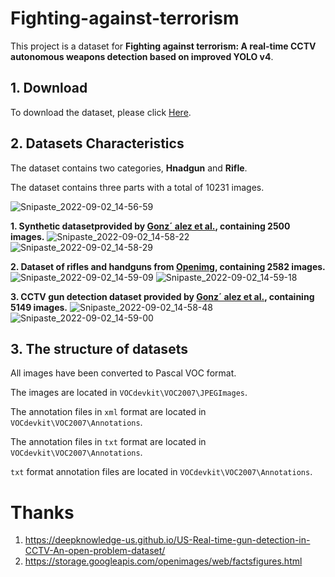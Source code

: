 # Fighting-against-terrorism

This project is a dataset for **Fighting against terrorism: A real-time CCTV autonomous weapons detection based on improved YOLO v4**.

## 1. Download

To download the dataset, please click [Here](https://drive.google.com/drive/folders/1GzEdDEZPZSJz6HRlvysiyRyUmW1XX9yi?usp=sharing).

## 2. Datasets Characteristics

The dataset contains two categories, **Hnadgun** and **Rifle**.

The dataset contains three parts with a total of 10231 images.

 ![Snipaste_2022-09-02_14-56-59](https://user-images.githubusercontent.com/51520993/188077222-f9bb0717-a823-4be4-b458-d1a2510c8764.png)



**1. Synthetic datasetprovided by [Gonz´ alez et al.](https://deepknowledge-us.github.io/US-Real-time-gun-detection-in-CCTV-An-open-problem-dataset/), containing 2500 images.**
![Snipaste_2022-09-02_14-58-22](https://user-images.githubusercontent.com/51520993/188077465-cc221732-4cfc-4599-b4b0-ac7618769832.png)
![Snipaste_2022-09-02_14-58-29](https://user-images.githubusercontent.com/51520993/188077491-06376d5d-00c3-4bec-8e25-7f9e61c98777.png)

**2. Dataset of rifles and handguns from [**Openimg**](https://storage.googleapis.com/openimages/web/factsfigures.html), containing 2582 images.**
![Snipaste_2022-09-02_14-59-09](https://user-images.githubusercontent.com/51520993/188077588-fd45d19e-e888-4d2d-8e5a-d01a66db449e.png)
![Snipaste_2022-09-02_14-59-18](https://user-images.githubusercontent.com/51520993/188077609-950db2d1-9d80-4ecf-b803-ef09b1ed65d3.png)

**3. CCTV gun detection dataset provided by [Gonz´ alez et al.](https://deepknowledge-us.github.io/US-Real-time-gun-detection-in-CCTV-An-open-problem-dataset/), containing 5149 images.**
![Snipaste_2022-09-02_14-58-48](https://user-images.githubusercontent.com/51520993/188077530-993dc808-d466-4b63-8673-006168d674d3.png)
![Snipaste_2022-09-02_14-59-00](https://user-images.githubusercontent.com/51520993/188077556-bdb3dece-8f39-4c62-a793-7596b4b6969f.png)


## 3. The structure of datasets
All images have been converted to Pascal VOC format.

The images are located in `VOCdevkit\VOC2007\JPEGImages`.

The annotation files in `xml` format are located in `VOCdevkit\VOC2007\Annotations`.

The annotation files in `txt` format are located in `VOCdevkit\VOC2007\Annotations`.

`txt` format annotation files are located in `VOCdevkit\VOC2007\Annotations`.

# Thanks
1. https://deepknowledge-us.github.io/US-Real-time-gun-detection-in-CCTV-An-open-problem-dataset/
2. https://storage.googleapis.com/openimages/web/factsfigures.html
